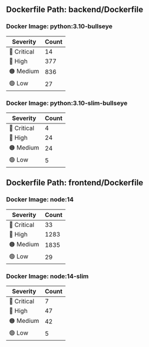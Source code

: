 ## Dockerfile Path: backend/Dockerfile

### Docker Image: python:3.10-bullseye
| Severity | Count |
|----------|-------|
| 🛑 Critical | 14 |
| 🔴 High | 377 |
| 🟠 Medium | 836 |
| 🟢 Low | 27 |

### Docker Image: python:3.10-slim-bullseye
| Severity | Count |
|----------|-------|
| 🛑 Critical | 4 |
| 🔴 High | 24 |
| 🟠 Medium | 24 |
| 🟢 Low | 5 |


## Dockerfile Path: frontend/Dockerfile

### Docker Image: node:14
| Severity | Count |
|----------|-------|
| 🛑 Critical | 33 |
| 🔴 High | 1283 |
| 🟠 Medium | 1835 |
| 🟢 Low | 29 |

### Docker Image: node:14-slim
| Severity | Count |
|----------|-------|
| 🛑 Critical | 7 |
| 🔴 High | 47 |
| 🟠 Medium | 42 |
| 🟢 Low | 5 |